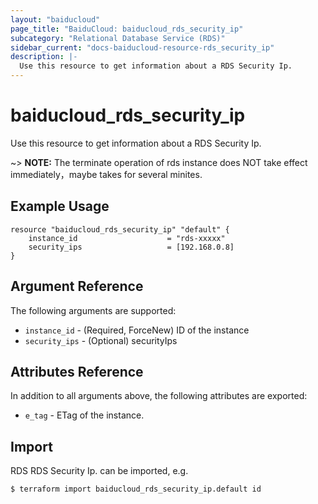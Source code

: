 ```yaml
---
layout: "baiducloud"
page_title: "BaiduCloud: baiducloud_rds_security_ip"
subcategory: "Relational Database Service (RDS)"
sidebar_current: "docs-baiducloud-resource-rds_security_ip"
description: |-
  Use this resource to get information about a RDS Security Ip.
---
```


# baiducloud_rds_security_ip

Use this resource to get information about a RDS Security Ip.

~> **NOTE:** The terminate operation of rds instance does NOT take effect immediately，maybe takes for several minites.

## Example Usage

```hcl
resource "baiducloud_rds_security_ip" "default" {
    instance_id                    = "rds-xxxxx"
    security_ips                   = [192.168.0.8]
}
```

## Argument Reference

The following arguments are supported:

* `instance_id` - (Required, ForceNew) ID of the instance
* `security_ips` - (Optional) securityIps

## Attributes Reference

In addition to all arguments above, the following attributes are exported:

* `e_tag` - ETag of the instance.


## Import

RDS RDS Security Ip. can be imported, e.g.

```hcl
$ terraform import baiducloud_rds_security_ip.default id
```

